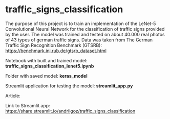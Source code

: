 # traffic_signs_classification

The purpose of this project is to train an implementation of the LeNet-5 Convolutional Neural Network for the 
classification of traffic signs provided by the user. The model was trained and tested on about 40.000 real photos of 43 
types of german traffic signs. Data was taken from The German Traffic Sign Recognition Benchmark (GTSRB): https://benchmark.ini.rub.de/gtsrb_dataset.html

Notebook with built and trained model: **traffic_signs_classification_lenet5.ipynb**

Folder with saved model: **keras_model**

Streamlit application for testing the model: **streamlit_app.py**

Article: 

Link to Streamlit app: https://share.streamlit.io/andriigoz/traffic_signs_classification
